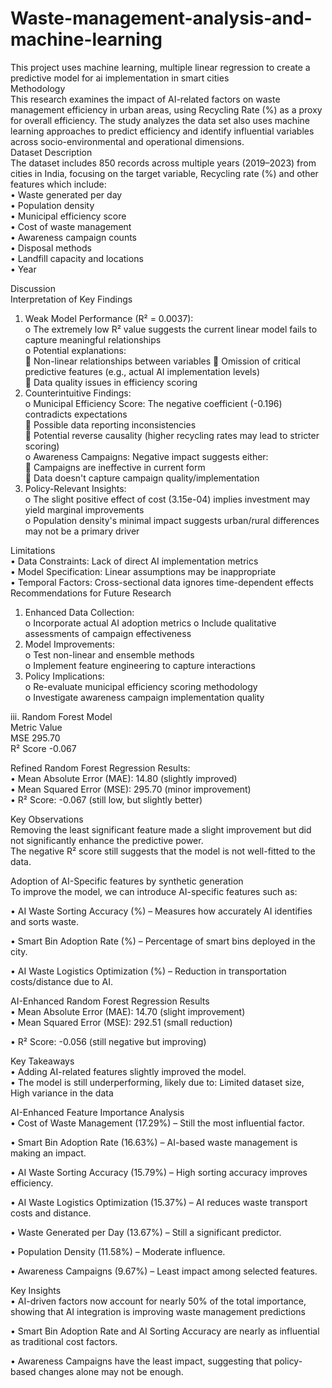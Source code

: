 # Waste-management-analysis-and-machine-learning
This project uses machine learning, multiple linear regression to create a predictive model for ai implementation in smart cities  
Methodology  
This research examines the impact of AI-related factors on waste management efficiency in urban areas, using Recycling Rate (%) as a proxy for overall efficiency. The study analyzes the data set also uses machine  
 learning approaches to predict efficiency and identify influential variables across socio-environmental and operational dimensions.  
Dataset Description  
The dataset includes 850 records across multiple years (2019–2023) from cities in India, focusing on the target variable, Recycling rate (%) and other features which include:  
•	Waste generated per day  
•	Population density  
•	Municipal efficiency score  
•	Cost of waste management  
•	Awareness campaign counts  
•	Disposal methods  
•	Landfill capacity and locations  
•	Year  

Discussion  
Interpretation of Key Findings  
1.	Weak Model Performance (R² = 0.0037):  
o	The extremely low R² value suggests the current linear model fails to capture meaningful relationships  
o	Potential explanations:  
	Non-linear relationships between variables
	Omission of critical predictive features (e.g., actual AI implementation levels)  
	Data quality issues in efficiency scoring  
2.	Counterintuitive Findings:  
o	Municipal Efficiency Score: The negative coefficient (-0.196) contradicts expectations  
	Possible data reporting inconsistencies  
	Potential reverse causality (higher recycling rates may lead to stricter scoring)  
o	Awareness Campaigns: Negative impact suggests either:  
	Campaigns are ineffective in current form  
	Data doesn't capture campaign quality/implementation  
3.	Policy-Relevant Insights:  
o	The slight positive effect of cost (3.15e-04) implies investment may yield marginal improvements  
o	Population density's minimal impact suggests urban/rural differences may not be a primary driver  
  
Limitations  
•	Data Constraints: Lack of direct AI implementation metrics  
•	Model Specification: Linear assumptions may be inappropriate  
•	Temporal Factors: Cross-sectional data ignores time-dependent effects  
Recommendations for Future Research  
1.	Enhanced Data Collection:  
o	Incorporate actual AI adoption metrics
o	Include qualitative assessments of campaign effectiveness  
2.	Model Improvements:  
o	Test non-linear and ensemble methods  
o	Implement feature engineering to capture interactions  
3.	Policy Implications:  
o	Re-evaluate municipal efficiency scoring methodology  
o	Investigate awareness campaign implementation quality  
  
iii.	Random Forest Model  
Metric	Value  
MSE	295.70  
R² Score	-0.067  

Refined Random Forest Regression Results:  
•	Mean Absolute Error (MAE): 14.80 (slightly improved)  
•	Mean Squared Error (MSE): 295.70 (minor improvement)  
•	R² Score: -0.067 (still low, but slightly better)  
  
Key Observations  
Removing the least significant feature made a slight improvement but did not significantly enhance the predictive power.  
The negative R² score still suggests that the model is not well-fitted to the data.  
  
Adoption of AI-Specific features by synthetic generation  
To improve the model, we can introduce AI-specific features such as:  
  
•	AI Waste Sorting Accuracy (%) – Measures how accurately AI identifies and sorts waste.  
  
•	Smart Bin Adoption Rate (%) – Percentage of smart bins deployed in the city.  

•	AI Waste Logistics Optimization (%) – Reduction in transportation costs/distance due to AI.  
  
AI-Enhanced Random Forest Regression Results  
•	Mean Absolute Error (MAE): 14.70 (slight improvement)  
•	Mean Squared Error (MSE): 292.51 (small reduction)  
  
•	R² Score: -0.056 (still negative but improving)  
  
Key Takeaways  
•	Adding AI-related features slightly improved the model.  
•	The model is still underperforming, likely due to: Limited dataset size, High variance in the data  
  
AI-Enhanced Feature Importance Analysis  
•	Cost of Waste Management (17.29%) – Still the most influential factor.  
  
•	Smart Bin Adoption Rate (16.63%) – AI-based waste management is making an impact.  

•	AI Waste Sorting Accuracy (15.79%) – High sorting accuracy improves efficiency.  

•	AI Waste Logistics Optimization (15.37%) – AI reduces waste transport costs and distance.  

•	Waste Generated per Day (13.67%) – Still a significant predictor.  

•	Population Density (11.58%) – Moderate influence.  
   
•	Awareness Campaigns (9.67%) – Least impact among selected features.  

Key Insights  
•	AI-driven factors now account for nearly 50% of the total importance, showing that AI integration is improving waste management predictions  

•	Smart Bin Adoption Rate and AI Sorting Accuracy are nearly as influential as traditional cost factors.    

•	Awareness Campaigns have the least impact, suggesting that policy-based changes alone may not be enough.  


